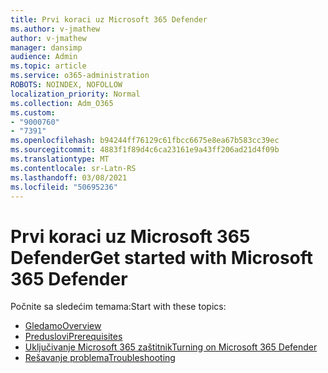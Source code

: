 ```yaml
---
title: Prvi koraci uz Microsoft 365 Defender
ms.author: v-jmathew
author: v-jmathew
manager: dansimp
audience: Admin
ms.topic: article
ms.service: o365-administration
ROBOTS: NOINDEX, NOFOLLOW
localization_priority: Normal
ms.collection: Adm_O365
ms.custom:
- "9000760"
- "7391"
ms.openlocfilehash: b94244ff76129c61fbcc6675e8ea67b583cc39ec
ms.sourcegitcommit: 4883f1f89d4c6ca23161e9a43ff206ad21d4f09b
ms.translationtype: MT
ms.contentlocale: sr-Latn-RS
ms.lasthandoff: 03/08/2021
ms.locfileid: "50695236"
---
```

# <a name="get-started-with-microsoft-365-defender"></a><span data-ttu-id="a104a-102">Prvi koraci uz Microsoft 365 Defender</span><span class="sxs-lookup"><span data-stu-id="a104a-102">Get started with Microsoft 365 Defender</span></span>

<span data-ttu-id="a104a-103">Počnite sa sledećim temama:</span><span class="sxs-lookup"><span data-stu-id="a104a-103">Start with these topics:</span></span>

- [<span data-ttu-id="a104a-104">Gledamo</span><span class="sxs-lookup"><span data-stu-id="a104a-104">Overview</span></span>](https://docs.microsoft.com/microsoft-365/security/mtp/microsoft-threat-protection)
- [<span data-ttu-id="a104a-105">Preduslovi</span><span class="sxs-lookup"><span data-stu-id="a104a-105">Prerequisites</span></span>](https://docs.microsoft.com/microsoft-365/security/mtp/prerequisites)
- [<span data-ttu-id="a104a-106">Uključivanje Microsoft 365 zaštitnik</span><span class="sxs-lookup"><span data-stu-id="a104a-106">Turning on Microsoft 365 Defender</span></span>](https://docs.microsoft.com/microsoft-365/security/mtp/mtp-enable)
- [<span data-ttu-id="a104a-107">Rešavanje problema</span><span class="sxs-lookup"><span data-stu-id="a104a-107">Troubleshooting</span></span>](https://docs.microsoft.com/microsoft-365/security/mtp/troubleshoot)
